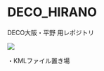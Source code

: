 # DECO_HIRANO
DECO大阪・平野 用レポジトリ


<img src="https://cloud.githubusercontent.com/assets/416977/12532851/71200b80-c261-11e5-8eda-eb9a1c54fbc7.png">


・KMLファイル置き場 
